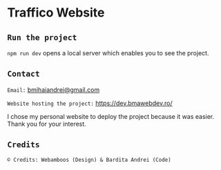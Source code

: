 # Traffico Website

  ## `Run the project`

`npm run dev` opens a local server which enables you to see the project.

## `Contact`

`Email:` bmihaiandrei@gmail.com

`Website hosting the project:` https://dev.bmawebdev.ro/

  

I chose my personal website to deploy the project because it was easier. Thank you for your interest.

  
  ## `Credits`

`© Credits: Webamboos (Design) & Bardita Andrei (Code)`